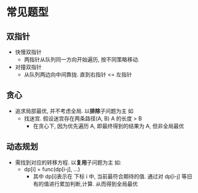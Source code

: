 # 常见题型

## 双指针

- 快慢双指针
  - 两指针从队列同一方向开始遍历, 按不同策略移动.
- 对撞双指针
  - 从队列两边向中间靠拢. 直到右指针 <= 左指针

## 贪心

- 追求局部最优, 并不考虑全局. 以**排除**子问题为主 如
  - 找迷宫. 假设迷宫存在两条路径(A, B) A 的长度 > B
    - 在贪心下, 因为优先遍历 A, 即最终得到的结果为 A, 但非全局最优

## 动态规划

- 需找到对应的转移方程. 以**复用**子问题为主 如:
  - dp[i] = func(dp[i-j], ...)
    - 其中 dp[i]表示在 下标 i 中, 当前最符合期待的值. 通过对 dp[i-j] 等旧有的值进行累加判断,计算. 从而得到全局最优
